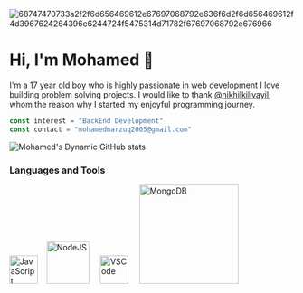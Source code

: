 ![68747470733a2f2f6d656469612e67697068792e636f6d2f6d656469612f4d3967624264396e6244724f5475314d71782f67697068792e676966](https://raw.githubusercontent.com/mohamed12-droid/cloud/master/banner.png)
# Hi, I'm Mohamed 👋
<!-- ## About Me -->
I'm a 17 year old boy who is highly passionate in web development I love building problem solving projects. I would like to thank [@nikhilkilivayil](https://github.com/nikhilkilivayil), whom the reason why I started my enjoyful programming journey.
```js
const interest = "BackEnd Development"
const contact = "mohamedmarzuq2005@gmail.com"
```
<!-- ⚡ Fun fact: I can live without programming -->
![Mohamed's Dynamic GitHub stats](https://github-readme-stats.vercel.app/api?username=mohamedmarzuq5&show_icons=true&theme=tokyonight)

### Languages and Tools
<p>
  <img width="50px" src="https://upload.wikimedia.org/wikipedia/commons/6/6a/JavaScript-logo.png" alt="JavaScript">‎ ‎ ‎ ‎ 
  <img width="75px" src="https://upload.wikimedia.org/wikipedia/commons/d/d9/Node.js_logo.svg" alt="NodeJS"> ‎ ‎ ‎ ‎ 
  <img width="50px" src="https://upload.wikimedia.org/wikipedia/commons/9/9a/Visual_Studio_Code_1.35_icon.svg" alt="VSCode"> ‎ ‎ ‎ ‎ 
  <img width="175px" src="https://upload.wikimedia.org/wikipedia/commons/thumb/9/93/MongoDB_Logo.svg/2560px-MongoDB_Logo.svg.png" alt="MongoDB">
</p>

